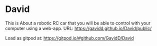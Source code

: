 # David

This is About a robotic RC car that you will be able to control with your computer using a web-app.
URL: https://gavidd.github.io/David/public/

Load as gitpod at: https://gitpod.io/#github.com/GavidD/David
